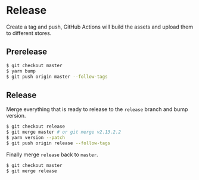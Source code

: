 # Release

Create a tag and push, GitHub Actions will build the assets and upload them to different stores.

## Prerelease

```bash
$ git checkout master
$ yarn bump
$ git push origin master --follow-tags
```

## Release

Merge everything that is ready to release to the `release` branch and bump version.

```bash
$ git checkout release
$ git merge master # or git merge v2.13.2.2
$ yarn version --patch
$ git push origin release --follow-tags
```

Finally merge `release` back to `master`.

```bash
$ git checkout master
$ git merge release
```
